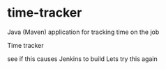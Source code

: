# time-tracker
Java (Maven) application for tracking time on the job

Time tracker

see if this causes Jenkins to build
Lets try this again
